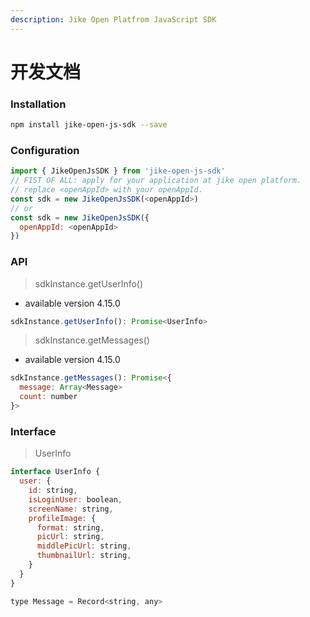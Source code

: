 ```yaml
---
description: Jike Open Platfrom JavaScript SDK
---
```


# 开发文档

### Installation

```bash
npm install jike-open-js-sdk --save
```

### Configuration

```javascript
import { JikeOpenJsSDK } from 'jike-open-js-sdk'
// FIST OF ALL: apply for your application at jike open platform.
// replace <openAppId> with your openAppId.
const sdk = new JikeOpenJsSDK(<openAppId>)
// or
const sdk = new JikeOpenJsSDK({
  openAppId: <openAppId>
})
```

### API

> sdkInstance.getUserInfo\(\)

* available version 4.15.0

```javascript
sdkInstance.getUserInfo(): Promise<UserInfo>
```

> sdkInstance.getMessages\(\)

* available version 4.15.0

```javascript
sdkInstance.getMessages(): Promise<{
  message: Array<Message>
  count: number
}>
```

### Interface

> UserInfo

```javascript
interface UserInfo {
  user: {
    id: string,
    isLoginUser: boolean,
    screenName: string,
    profileImage: {
      format: string,
      picUrl: string,
      middlePicUrl: string,
      thumbnailUrl: string,
    }
  }
}

type Message = Record<string, any>
```

